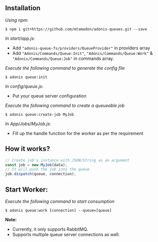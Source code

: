 ## Installation

_Using npm:_

`$ npm i git+https://github.com/mtamadon/adonis-queues.git --save`

_In start/app.js:_

* Add `"adonis-queue-fs/providers/QueueProvider"` in providers array
* Add `"Adonis/Commands/Queue:Init"`, `"Adonis/Commands/Queue:Work"` & `"Adonis/Commands/Queue:Job"` in commands array.

_Execute the following command to generate the config file_

`$ adonis queue:init`

_In config/queue.js:_

* Put your queue server configuration

_Execute the following command to create a queueable job_

`$ adonis queue:create-job MyJob`

_In App/Jobs/MyJob.js:_

* Fill up the handle function for the worker as per the requirement

## How it works?

```javascript
// Create job's instance with JSON/String as an argument
const job = new MyJob(data);
// It will push the job into the queue
job.dispatch(queue, connection);
```

## Start Worker:

_Execute the following command to start consumption_

`$ adonis queue:work [connection] --queue=[queue]`

**Note:**

* Currently, it only supports RabbitMQ.
* Supports multiple queue server connections as well.

